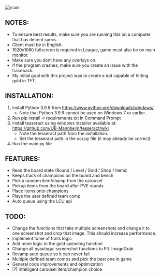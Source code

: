 ![main](https://i.imgur.com/roX0N3C.png)

## NOTES:
- To ensure best results, make sure you are running this on a computer that has decent specs.
- Client must be in English.
- 1920x1080 fullscreen is required in League, game must also be on main monitor.
- Make sure you dont have any overlays on.
- If the program crashes, make sure you create an issue with the traceback.
- My initial goal with this project was to create a bot capable of hitting gold in TFT.

## INSTALLATION:
1. Install Python 3.9.6 from https://www.python.org/downloads/windows/
   - Note that Python 3.9.6 cannot be used on Windows 7 or earlier.
3. Run pip install -r requirements.txt in Command Prompt
4. Install tesseract using windows installer available at: https://github.com/UB-Mannheim/tesseract/wiki
   - Note the tesseract path from the installation.
   - Set the tesseract path in the ocr.py file (it may already be correct)
5. Run the main.py file

## FEATURES:
- Read the board state (Round / Level / Gold / Shop / Items)
- Keeps track of champions on the board and bench
- Pick a random item/champ from the carousel
- Pickup items from the board after PVE rounds
- Place items onto champions
- Plays the user defined team comp
- Auto queue using the LCU api

## TODO:
- Change the functions that take multiple screenshots and change it to one screenshot and crop that image. This should increase performance.
- Implement tome of traits logic
- Add more logic to the gold spending function
- Change all pyautogui screenshot functions to PIL ImageGrab
- Revamp auto queue so it can never fail
- Multiple defined team comps and pick the best one in game
- General code improvements and optimization
- [?] Intelligent carousel item/champion choice
